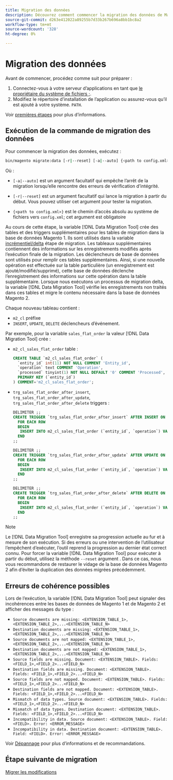 ```yaml
---
title: Migration des données
description: Découvrez comment commencer la migration des données de Magento 1 vers Magento 2 avec le [!DNL Data Migration Tool].
source-git-commit: d263e412022a89255b7d33b267b696a8bb1bc8a2
workflow-type: tm+mt
source-wordcount: '328'
ht-degree: 0%

---
```



# Migration des données

Avant de commencer, procédez comme suit pour préparer :

1. Connectez-vous à votre serveur d’applications en tant que [le propriétaire du système de fichiers ;](../../../installation/prerequisites/file-system/overview.md).
1. Modifiez le répertoire d’installation de l’application ou assurez-vous qu’il est ajouté à votre système. `PATH`.

Voir [premières étapes](overview.md#first-steps) pour plus d’informations.

## Exécution de la commande de migration des données

Pour commencer la migration des données, exécutez :

```bash
bin/magento migrate:data [-r|--reset] [-a|--auto] {<path to config.xml>}
```

Où :

* `[-a|--auto]` est un argument facultatif qui empêche l’arrêt de la migration lorsqu’elle rencontre des erreurs de vérification d’intégrité.

* `[-r|--reset]` est un argument facultatif qui lance la migration à partir du début. Vous pouvez utiliser cet argument pour tester la migration.

* `{<path to config.xml>}` est le chemin d’accès absolu au système de fichiers vers `config.xml`; cet argument est obligatoire

Au cours de cette étape, la variable [!DNL Data Migration Tool] crée des tables et des triggers supplémentaires pour les tables de migration dans la base de données Magento 1. Ils sont utilisés dans la variable [incrémentiel/delta](delta.md) étape de migration. Les tableaux supplémentaires contiennent des informations sur les enregistrements modifiés après l’exécution finale de la migration. Les déclencheurs de base de données sont utilisés pour remplir ces tables supplémentaires. Ainsi, si une nouvelle opération est effectuée sur la table particulière (un enregistrement est ajouté/modifié/supprimé), cette base de données déclenche l’enregistrement des informations sur cette opération dans la table supplémentaire. Lorsque nous exécutons un processus de migration delta, la variable [!DNL Data Migration Tool] vérifie les enregistrements non traités dans ces tables et migre le contenu nécessaire dans la base de données Magento 2.

Chaque nouveau tableau contient :

* `m2_cl` préfixe
* `INSERT`, `UPDATE`, `DELETE` déclencheurs d’événement.

Par exemple, pour la variable `sales_flat_order` la valeur [!DNL Data Migration Tool] crée :

* `m2_cl_sales_flat_order` table :

   ```sql
   CREATE TABLE `m2_cl_sales_flat_order` (
     `entity_id` int(11) NOT NULL COMMENT 'Entity_id',
     `operation` text COMMENT 'Operation',
     `processed` tinyint(1) NOT NULL DEFAULT '0' COMMENT 'Processed',
     PRIMARY KEY (`entity_id`)
   ) COMMENT='m2_cl_sales_flat_order';
   ```

* `trg_sales_flat_order_after_insert`, `trg_sales_flat_order_after_update`, `trg_sales_flat_order_after_delete` triggers :

   ```sql
   DELIMITER ;;
   CREATE TRIGGER `trg_sales_flat_order_after_insert` AFTER INSERT ON `sales_flat_order`
     FOR EACH ROW
     BEGIN
      INSERT INTO m2_cl_sales_flat_order (`entity_id`, `operation`) VALUES (NEW.entity_id, 'INSERT')ON DUPLICATE KEY UPDATE operation = 'INSERT';
     END
   ;;
   
   DELIMITER ;;
   CREATE TRIGGER `trg_sales_flat_order_after_update` AFTER UPDATE ON `sales_flat_order`
     FOR EACH ROW
     BEGIN
      INSERT INTO m2_cl_sales_flat_order (`entity_id`, `operation`) VALUES (NEW.entity_id, 'UPDATE') ON DUPLICATE KEY UPDATE operation = 'UPDATE';
     END
   ;;
   
   DELIMITER ;;
   CREATE TRIGGER `trg_sales_flat_order_after_delete` AFTER DELETE ON `sales_flat_order`
     FOR EACH ROW
     BEGIN
      INSERT INTO m2_cl_sales_flat_order (`entity_id`, `operation`) VALUES (OLD.entity_id, 'DELETE')ON DUPLICATE KEY UPDATE operation = 'DELETE';
     END
   ;;
   ```

>[!NOTE]
>
>Le [!DNL Data Migration Tool] enregistre sa progression actuelle au fur et à mesure de son exécution. Si des erreurs ou une intervention de l’utilisateur l’empêchent d’exécuter, l’outil reprend la progression au dernier état correct connu. Pour forcer la variable [!DNL Data Migration Tool] pour exécuter à partir du début, utilisez la méthode `--reset` argument . Dans ce cas, nous vous recommandons de restaurer le vidage de la base de données Magento 2 afin d’éviter la duplication des données migrées précédemment.


## Erreurs de cohérence possibles

Lors de l’exécution, la variable [!DNL Data Migration Tool] peut signaler des incohérences entre les bases de données de Magento 1 et de Magento 2 et afficher des messages du type :

* `Source documents are missing: <EXTENSION_TABLE_1>,<EXTENSION_TABLE_2>,...<EXTENSION_TABLE_N>`
* `Destination documents are missing: <EXTENSION_TABLE_1>,<EXTENSION_TABLE_2>,...<EXTENSION_TABLE_N>`
* `Source documents are not mapped: <EXTENSION_TABLE_1>,<EXTENSION_TABLE_2>,...<EXTENSION_TABLE_N>`
* `Destination documents are not mapped: <EXTENSION_TABLE_1>,<EXTENSION_TABLE_2>,...<EXTENSION_TABLE_N>`
* `Source fields are missing. Document: <EXTENSION_TABLE>. Fields: <FIELD_1>,<FIELD_2>...<FIELD_N>`
* `Destination fields are missing. Document: <EXTENSION_TABLE>. Fields: <FIELD_1>,<FIELD_2>...<FIELD_N>`
* `Source fields are not mapped. Document: <EXTENSION_TABLE>. Fields: <FIELD_1>,<FIELD_2>...<FIELD_N>`
* `Destination fields are not mapped. Document: <EXTENSION_TABLE>. Fields: <FIELD_1>,<FIELD_2>...<FIELD_N>`
* `Mismatch of data types. Source document: <EXTENSION_TABLE>. Fields: <FIELD_1>,<FIELD_2>...<FIELD_N>`
* `Mismatch of data types. Destination document: <EXTENSION_TABLE>. Fields: <FIELD_1>,<FIELD_2>...<FIELD_N>`
* `Incompatibility in data. Source document: <EXTENSION_TABLE>. Field: <FIELD>. Error: <ERROR_MESSAGE>`
* `Incompatibility in data. Destination document: <EXTENSION_TABLE>. Field: <FIELD>. Error: <ERROR_MESSAGE>`

Voir [Dépannage](https://support.magento.com/hc/en-us/articles/360033020451) pour plus d’informations et de recommandations.

## Étape suivante de migration

[Migrer les modifications](delta.md)
